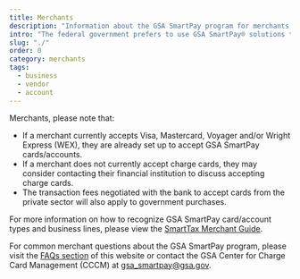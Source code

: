 ```yaml
---
title: Merchants
description: "Information about the GSA SmartPay program for merchants, vendors, and businesses."
intro: "The federal government prefers to use GSA SmartPay® solutions to pay merchants."
slug: "./"
order: 0
category: merchants
tags:
  - business
  - vendor
  - account
---
```


Merchants, please note that:

- If a merchant currently accepts Visa, Mastercard, Voyager and/or Wright Express (WEX), they are already set up to accept GSA SmartPay cards/accounts.
- If a merchant does not currently accept charge cards, they may consider contacting their financial institution to discuss accepting charge cards.
- The transaction fees negotiated with the bank to accept cards from the private sector will also apply to government purchases.

For more information on how to recognize GSA SmartPay card/account types and business lines, please view the [SmartTax Merchant Guide](/merchants/vendor-guide).

For common merchant questions about the GSA SmartPay program, please visit the [FAQs section](/faq/#merchants) of this website or contact the GSA Center for Charge Card Management (CCCM) at [gsa_smartpay@gsa.gov](mailto:gsa_smartpay@gsa.gov).
